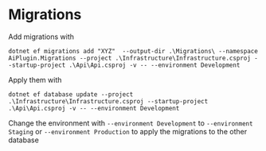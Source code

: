 # Migrations
Add migrations with 
```
dotnet ef migrations add "XYZ"  --output-dir .\Migrations\ --namespace AiPlugin.Migrations --project .\Infrastructure\Infrastructure.csproj --startup-project .\Api\Api.csproj -v -- --environment Development
```

Apply them with 

```
dotnet ef database update --project .\Infrastructure\Infrastructure.csproj --startup-project .\Api\Api.csproj -v -- --environment Development 
```

Change the environment with `--environment Development` to `--environment Staging` or `--environment Production` to apply the migrations to the other database